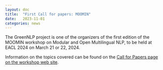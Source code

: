 ```yaml
---
layout: doc
title:  "First Call for papers: MOOMIN"
date:   2023-11-01
categories: news
---
```

The GreenNLP project is one of the organizers of the first edition of the MOOMIN workshop on Modular and Open Multilingual NLP, to be held at EACL 2024 on March 21 or 22, 2024.

Information on the topics covered can be found on the [Call for Papers page on the workshop web site](https://moomin-workshop.github.io/cfp).
